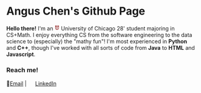 # Angus Chen's Github Page

**Hello there!** I'm an <img src=images/UChicago_Shield_2Color_Maroon_WhiteBorder_RGB.png width=13, height=15> University of Chicago 28' student majoring in CS+Math. I enjoy everything CS from the software engineering to the data science to (especially) the "mathy fun"! I'm most experienced in **Python** and **C++**, though I've worked with all sorts of code from **Java** to **HTML** and **Javascript**.



### Reach me!

📧[Email](angusc@uchicago.edu ) | <img src=https://upload.wikimedia.org/wikipedia/commons/thumb/8/81/LinkedIn_icon.svg/2048px-LinkedIn_icon.svg.png width=15 height=15> [LinkedIn](https://www.linkedin.com/in/iisangus/)




<!--
**iis-angus/iis-angus** is a ✨ _special_ ✨ repository because its `README.md` (this file) appears on your GitHub profile.

Here are some ideas to get you started:

- 🔭 I’m currently working on ...
- 🌱 I’m currently learning ...
- 👯 I’m looking to collaborate on ...
- 🤔 I’m looking for help with ...
- 💬 Ask me about ...
- 📫 How to reach me: ...
- 😄 Pronouns: ...
- ⚡ Fun fact: ...
-->
